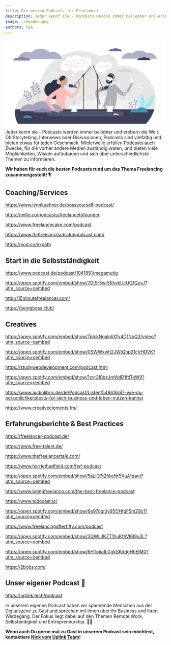 ```yaml
---
title: Die besten Podcasts für Freelancer
description: Jeder kennt sie - Podcasts werden immer beliebter und erobern die Welt. Ob Storytelling, Interviews oder Diskussionen, Podcasts sind vielfältig und bieten etwas für jeden Geschmack. Mittlerweile erfüllen Podcasts auch Zwecke, für die vorher andere Medien zuständig waren, und bieten viele Möglichkeiten, Wissen aufzubauen und sich über unterschiedlichste Themen zu informieren.
image: ./header.png
authors: lea
---
```


![](header.png)

Jeder kennt sie - Podcasts werden immer beliebter und erobern die Welt. Ob Storytelling, Interviews oder Diskussionen, Podcasts sind vielfältig und bieten etwas für jeden Geschmack. Mittlerweile erfüllen Podcasts auch Zwecke, für die vorher andere Medien zuständig waren, und bieten viele Möglichkeiten, Wissen aufzubauen und sich über unterschiedlichste Themen zu informieren.

**Wir haben für euch die besten Podcasts rund um das Thema Freelancing zusammengestellt! 🎙️**

<!--truncate-->

## Coaching/Services

<emb>https://www.lynnkuehner.de/bossyourself-podcast/</emb>

<emb>https://millo.co/podcasts/freelancetofounder</emb>

<emb>https://www.freelancecake.com/podcast</emb>

<emb>https://www.thefreelanceadsclubpodcast.com/</emb>

<emb>https://pod.co/expath</emb>

## Start in die Selbstständigkeit

<emb>https://www.podcast.de/podcast/1041851/megamutig</emb>

<emb>https://open.spotify.com/embed/show/7Dt5r3wr5RxvkUcUQfQzyJ?utm_source=oembed</emb>

<emb>http://15minutefreelancer.com/</emb>

<emb>https://beingboss.club/</emb>

## Creatives

<emb>https://open.spotify.com/embed/show/7plckNgalnIiXfv4D1NoQ3/video?utm_source=oembed</emb>

<emb>https://open.spotify.com/embed/show/0SWWxwh2JWtQhp21cVHDVK?utm_source=oembed</emb>

<emb>https://studywebdevelopment.com/podcast.html</emb>

<emb>https://open.spotify.com/embed/show/1zvr2I9bzJmWdD1ftlToW9?utm_source=oembed</emb>

<emb>https://www.audiolibrix.de/de/Podcast/Listen/548616/87-wie-du-personlichkeitstests-fur-dein-business-und-leben-nutzen-kannst</emb>

<emb>https://www.creativeelements.fm/</emb>

## Erfahrungsberichte & Best Practices

<emb>https://freelancer-podcast.de/</emb>

<emb>https://www.free-talent.de/</emb>

<emb>https://www.thefreelancertalk.com/</emb>

<emb>https://www.harriethadfield.com/fwf-podcast</emb>

<emb>https://open.spotify.com/embed/show/5aLlQ7t2fAoNr5XuA1qavt?utm_source=oembed</emb>

<emb>https://www.beingfreelance.com/the-best-freelance-podcast</emb>

<emb>https://www.todocast.io/</emb>

<emb>https://open.spotify.com/embed/show/6e97ogrJy95OHfgF5mZ8s1?utm_source=oembed</emb>

<emb>https://www.freelancingafterfifty.com/podcast</emb>

<emb>https://open.spotify.com/embed/show/3QWLJKZT1huKfhVl6I9u3L?utm_source=oembed</emb>

<emb>https://open.spotify.com/embed/show/6HTojsdLGgkSKddgHhElM0?utm_source=oembed</emb>

<emb>https://2bobs.com/</emb>

## Unser eigener Podcast 🧡

<emb>https://uplink.tech/podcast</emb>

In unserem eigenen Podcast haben wir spannende Menschen aus der Digitalszene zu Gast und sprechen mit ihnen über ihr Business und ihren Werdegang. Der Fokus liegt dabei auf den Themen Remote Work, Selbständigkeit und Entrepreneurship. 👩‍💻

**Wenn auch Du gerne mal zu Gast in unserem Podcast sein möchtest, kontaktiere [Nick vom Uplink Team](mailto:nick@uplink.tech)!**
